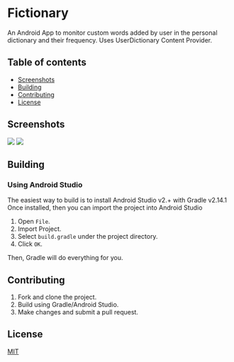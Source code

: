 # Fictionary

 An Android App to monitor custom words added by user in the personal dictionary and their frequency. Uses UserDictionary Content Provider.

## Table of contents

- [Screenshots](#screenshots)
- [Building](#building)
- [Contributing](#contributing)
- [License](#license)


## Screenshots

![](http://imgur.com/LI5tkFF.png) ![](http://imgur.com/PUIZ1e6.png)

## Building

### Using Android Studio
The easiest way to build is to install Android Studio v2.+ with Gradle v2.14.1 Once installed, then you can import the project into Android Studio

1.    Open `File`.
2.    Import Project.
3.    Select `build.gradle` under the project directory.
4.    Click `OK`.

Then, Gradle will do everything for you.

## Contributing

1. Fork and clone the project.
2. Build using Gradle/Android Studio.
3. Make changes and submit a pull request.

## License
[MIT](../master/LICENSE)
